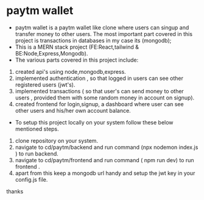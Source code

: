 # paytm wallet

- paytm wallet is a paytm wallet like clone where users can singup and transfer money to other users. The most important part covered in this project is transactions in databases in my case its (mongodb);
- This is a MERN stack project (FE:React,tailwind & BE:Node,Express,Mongodb).
- The various parts covered in this project include:

1.  created api's using node,mongodb,express.
2.  implemented authentication , so that logged in users can see other registered users (jwt's).
3.  implemented transactions ( so that user's can send money to other users , provided them with some random money in account on signup).
4.  created frontend for login,signup, a dashboard where user can see other users and his/her own account balance.

- To setup this project locally on your system follow these below mentioned steps.

1. clone repository on your system.
2. navigate to cd/paytm/backend and run command (npx nodemon index.js ) to run backend.
3. navigate to cd/paytm/frontend and run command ( npm run dev) to run frontend .
4. apart from this keep a mongodb url handy and setup the jwt key in your config.js file.

thanks
